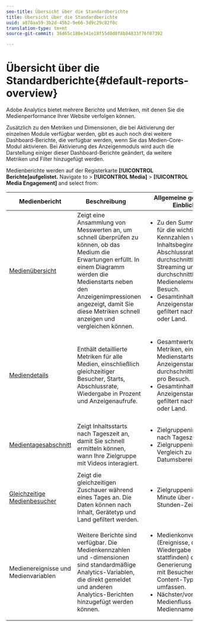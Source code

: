 ```yaml
---
seo-title: Übersicht über die Standardberichte
title: Übersicht über die Standardberichte
uuid: a078aa59-3b2d-45b2-9e66-3d9c29c82f0c
translation-type: tm+mt
source-git-commit: 36d65c188e341e18f55d0d0f8b84833f76f07392

---
```



# Übersicht über die Standardberichte{#default-reports-overview}

Adobe Analytics bietet mehrere Berichte und Metriken, mit denen Sie die Medienperformance Ihrer Website verfolgen können.

Zusätzlich zu den Metriken und Dimensionen, die bei Aktivierung der einzelnen Module verfügbar werden, gibt es auch noch drei weitere Dashboard-Berichte, die verfügbar werden, wenn Sie das Medien-Core-Modul aktivieren. Bei Aktivierung des Anzeigenmoduls wird auch die Darstellung einiger dieser Dashboard-Berichte geändert, da weitere Metriken und Filter hinzugefügt werden.

Medienberichte werden auf der Registerkarte **[!UICONTROL Berichte]aufgelistet.** Navigate to &gt; **[!UICONTROL Media]** &gt; **[!UICONTROL Media Engagement]** and select from:

| Medienbericht | Beschreibung     | Allgemeine geschäftliche Einblicke       |
| --- | --- | --- |
| [Medienübersicht](media-reports-overview.md) | Zeigt eine Ansammlung von Messwerten an, um schnell überprüfen zu können, ob das Medium die Erwartungen erfüllt. In einem Diagramm werden die Medienstarts neben den Anzeigenimpressionen angezeigt, damit Sie diese Metriken schnell anzeigen und vergleichen können. | <ul> <li>Zu den Summen gehören für die wichtigsten Kennzahlen wie Inhaltsbeginn, Abschlussrate, durchschnittliche Zeit im Streaming und durchschnittliche Medienelemente pro Besuch.  </li> <li>Gesamtinhalts- und Anzeigenstarts für Medien gefiltert nach Gerätetyp oder Land.  </li> </ul> |
| [Mediendetails](media-reports-detail.md) | Enthält detaillierte Metriken für alle Medien, einschließlich gleichzeitiger Besucher, Starts, Abschlussrate, Wiedergabe in Prozent und Anzeigenaufrufe. | <ul> <li>Gesamtwerte für Top-Metriken, einschließlich Medienstarts, Inhalt und Anzeigenstarts, sowie durchschnittlicher Inhalt pro Besuch.  </li> <li>Gesamtinhalts- und Anzeigenstarts für Medien gefiltert nach Gerätetyp oder Land.  </li> </ul> |
| [Medientagesabschnitt](media-reports-daypart.md) | Zeigt Inhaltsstarts nach Tageszeit an, damit Sie schnell ermitteln können, wann Ihre Zielgruppe mit Videos interagiert. | <ul> <li>Zielgruppeninteraktion nach Tageszeit  </li> <li>Zielgruppeninteraktion im Vergleich zu vorherigen Datumsbereichen  </li> </ul> |
| [Gleichzeitige Medienbesucher](media-concurrent-viewers.md) | Zeigt die gleichzeitigen Zuschauer während eines Tages an. Die Daten können nach Inhalt, Gerätetyp und Land gefiltert werden. | <ul> <li>Zielgruppeninteraktion pro Minute über einen 24-Stunden-Zeitraum.  </li> </ul> |
| Medienereignisse und Medienvariablen | Weitere Berichte sind verfügbar. Die Medienkennzahlen und -dimensionen sind standardmäßige Analytics-Variablen, die direkt gemeldet und anderen Analytics-Berichten hinzugefügt werden können. | <ul> <li>Medienkonversion (Ereignisse, die nach der Wiedergabe des Mediums stattfinden) durch Generierung eines Berichts mit Besuchen, die den Content-Typ „Medien“ umfassen.  </li> <li>Nächster/vorheriger Medienfluss über die Mediennamenseigenschaft.  </li> </ul> |
